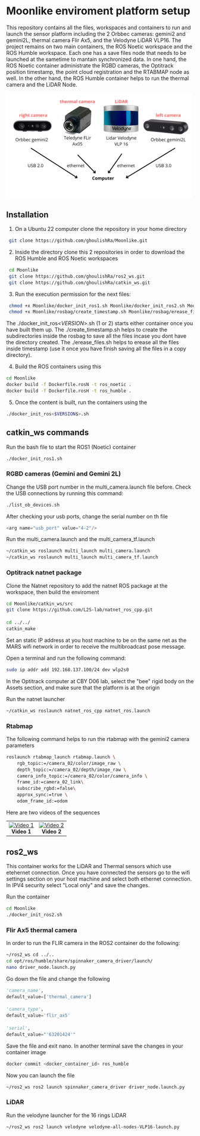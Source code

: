 # Moonlike enviroment platform setup

This repository contains all the files, workspaces and containers to run and launch the sensor platform including the 2 Orbbec cameras: gemini2 and gemini2L, thermal camera Flir Ax5, and the Velodyne LiDAR VLP16. The project remains on two main containers, the ROS Noetic workspace and the ROS Humble workspace. Each one has a save files node that needs to be launched at the sametime to mantain synchronized data. In one hand, the ROS Noetic container administrate the RGBD cameras, the Optitrack position timestamp, the point cloud registration and the RTABMAP node as well. In the other hand, the ROS Humble container helps to run the thermal camera and the LiDAR Node. 

<img src=".assets/presen.png" alt="image" width="500"/>


## Installation

1. On a Ubuntu 22 computer clone the repository in your home directory

```bash
 git clone https://github.com/ghoulishRa/Moonlike.git
```
2. Inside the directory clone this 2 repositories in order to download the ROS Humble and ROS Noetic workspaces

```bash
 cd Moonlike
 git clone https://github.com/ghoulishRa/ros2_ws.git
 git clone https://github.com/ghoulishRa/catkin_ws.git
```
3. Run the execution permission for the next files:

```bash
 chmod +x Moonlike/docker_init_ros1.sh Moonlike/docker_init_ros2.sh Moonlike/list_ob_devices.sh
 chmod +x Moonlike/rosbag/create_timestamp.sh Moonlike/rosbag/erease_files.sh 
```
The ./docker_init_ros<$VERSION$>.sh (1 or 2) starts either container once you have built them up.
The ./create_timestamp.sh helps to create the subdirectories inside the rosbag to save all the files  incase you dont have the directory created.
The ./erease_files.sh helps to erease all the files inside timestamp (use it once you have finish saving all the files in a copy directory).
    
4. Build the ROS containers using this

```bash
cd Moonlike
docker build -f Dockerfile.rosN -t ros_noetic .
docker build -f Dockerfile.rosH -t ros_humble .
```
5. Once the content is built, run the containers using the 

```bash
./docker_init_ros<$VERSION$>.sh
```
## catkin_ws commands

Run the bash file to start the ROS1 (Noetic) container

```bash
./docker_init_ros1.sh
```

### RGBD cameras (Gemini and Gemini 2L)

Change the USB port number in the multi_camera.launch file before. Check the USB connections by running this command:

```bash
./list_ob_devices.sh 
```
After checking your usb ports, change the serial number on th file

```python
<arg name="usb_port" value="4-2"/>
```
Run the multi_camera.launch and the multi_camera_tf.launch

```bash
~/catkin_ws roslaunch multi_launch multi_camera.launch
~/catkin_ws roslaunch multi_launch multi_camera_tf.launch
```

### Optitrack natnet package

Clone the Natnet repository to add the natnet ROS package at the workspace, then build the enviroment

```bash
cd Moonlike/catkin_ws/src
git clone https://github.com/L2S-lab/natnet_ros_cpp.git

cd ../../
catkin_make
```

Set an static IP address at you host machine to be on the same net as the MARS wifi network in order to receive the multibroadcast pose message.

Open a terminal and run the following command:

```bash
sudo ip addr add 192.168.137.100/24 dev wlp2s0
```
In the Optitrack computer at CBY D06 lab, select the "bee" rigid body on the Assets section, and make sure that the platform is at the origin

Run the natnet launcher

```bash
~/catkin_ws roslaunch natnet_ros_cpp natnet_ros.launch
```
### Rtabmap 

The following command helps to run the rtabmap with the gemini2 camera parameters

```bash
roslaunch rtabmap_launch rtabmap.launch \
    rgb_topic:=/camera_02/color/image_raw \
    depth_topic:=/camera_02/depth/image_raw \
    camera_info_topic:=/camera_02/color/camera_info \
    frame_id:=camera_02_link\
    subscribe_rgbd:=false\
    approx_sync:=true \
    odom_frame_id:=odom
```
Here are two videos of the sequences

<table>
  <tr>
    <td align="center">
      <a href="https://youtu.be/HjKqLHMNDjg">
        <img src="https://img.youtube.com/vi/HjKqLHMNDjg/0.jpg" alt="Video 1" width="300"/>
      </a>
      <br>
      <strong>Video 1</strong>
    </td>
    <td align="center">
      <a href="https://youtu.be/B2oyJ_NOAUg">
        <img src="https://img.youtube.com/vi/B2oyJ_NOAUg/0.jpg" alt="Video 2" width="300"/>
      </a>
      <br>
      <strong>Video 2</strong>
    </td>
  </tr>
</table>


## ros2_ws

This container works for the LiDAR and Thermal sensors which use etehernet connection. Once you have connected the sensors go to the wifi settings section on your host machine and select both ethernet connection. In IPV4 security select "Local only" and save the changes. 

Run the container

```bash
cd Moonlike
./docker_init_ros2.sh
```

### Flir Ax5 thermal camera

In order to run the FLIR camera in the ROS2 container do the following:

```bash
~/ros2_ws cd ../..
cd opt/ros/humble/share/spinnaker_camera_driver/launch/
nano driver_node.launch.py
```
Go down the file and change the following

```python
'camera_name',
default_value=['thermal_camera']

'camera_type',
default_value='flir_ax5'

'serial',
default_value="'63201424'"
```
Save the file and exit nano. In another terminal save the changes in your container image

```bash
docker commit <docker_container_id> ros_humble
```
 Now you can launch the file 

```bash
~/ros2_ws ros2 launch spinnaker_camera_driver driver_node.launch.py 
```
### LiDAR

Run the velodyne launcher for the 16 rings LiDAR

```bash
~/ros2_ws ros2 launch velodyne velodyne-all-nodes-VLP16-launch.py 
```




